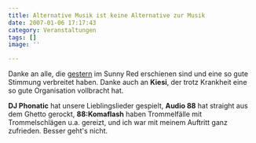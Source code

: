 ```yaml
---
title: Alternative Musik ist keine Alternative zur Musik
date: 2007-01-06 17:17:43
category: Veranstaltungen
tags: []
image: ''

---
```


Danke an alle, die [gestern](http://www.misantropolis.de/2007/01/gleich-zwei-dinge-auf-einmal) im Sunny Red erschienen sind und eine so gute Stimmung verbreitet haben. Danke auch an **Kiesi**, der trotz Krankheit eine so gute Organisation vollbracht hat.  

  

**DJ Phonatic** hat unsere Lieblingslieder gespielt, **Audio 88** hat straight aus dem Ghetto gerockt, **88:Komaflash** haben Trommelfälle mit Trommelschlägen u.a. gereizt, und ich war mit meinem Auftritt ganz zufrieden. Besser geht's nicht.
